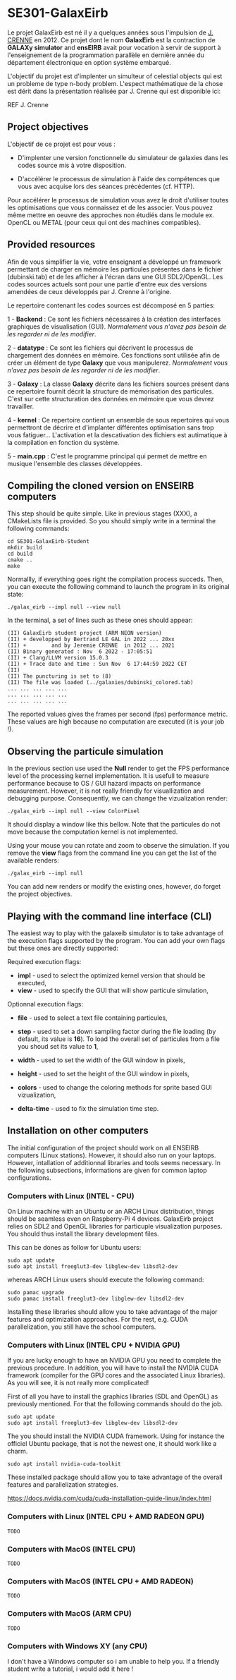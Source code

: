 # SE301-GalaxEirb
 
 Le projet GalaxEirb est né il y a quelques années sous l'impulsion de [J. CRENNE](https://www.linkedin.com/in/jeremiecrenne) en 2012. Ce projet dont le nom **GalaxEirb** est la contraction de **GALAXy simulator** and **ensEIRB** avait pour vocation à servir de support à l'enseignement de la programmation parallèle en dernière année du département électronique en option système embarqué.

L'objectif du projet est d'implenter un simulteur of celestial objects qui est un probleme de type n-body problem. L'espect mathématique de la chose est dérit dans la présentation réalisée par J. Crenne qui est disponible ici:

REF J. Crenne

## Project objectives

L'objectif de ce projet est pour vous :

- D'implenter une version fonctionnelle du simulateur de galaxies dans les codes source mis à votre disposition.

- D'accélérer le processus de simulation à l'aide des compétences que vous avec acquise lors des séances précédentes (cf. HTTP).

Pour accélérer le processus de simulation vous avez le droit d'utiliser toutes les optimisations que vous connaissez et de les associer. Vous pouvez même mettre en oeuvre des approches non étudiés dans le module ex. OpenCL ou METAL (pour ceux qui ont des machines compatibles).

## Provided resources

Afin de vous simplifier la vie, votre enseignant a développé un framework permettant de charger en mémoire les particules présentes dans le fichier (dubinski.tab) et de les afficher à l'écran dans une GUI SDL2/OpenGL. Les codes sources actuels sont pour une partie d'entre eux des versions amendées de ceux développés par J. Crenne à l'origine.

Le repertoire contenant les codes sources est décomposé en 5 parties:

1 - **Backend** : Ce sont les fichiers nécessaires à la création des interfaces graphiques de visualisation (GUI). *Normalement vous n'avez pas besoin de les regarder ni de les modifier*.

2 - **datatype** : Ce sont les fichiers qui décrivent le processus de chargement des données en mémoire. Ces fonctions sont utilisée afin de créer un élément de type **Galaxy** que vous manipulerez. *Normalement vous n'avez pas besoin de les regarder ni de les modifier*.

3 - **Galaxy** : La classe **Galaxy** décrite dans les fichiers sources présent dans ce repertoire fournit décrit la structure de mémorisation des particules. C'est sur cette structuration des données en mémoire que vous devrez travailler.

4 - **kernel** : Ce repertoire contient un ensemble de sous repertoires qui vous permettront de décrire et d'implanter différentes optimisation sans trop vous fatiguer... L'activation et la descativation des fichiers est autimatique à la compilation en fonction du système.

5 - **main.cpp** : C'est le programme principal qui permet de mettre en musique l'ensemble des classes développées.


## Compiling the cloned version on ENSEIRB computers

This step should be quite simple. Like in previous stages (XXX), a CMakeLists file is provided. So you should simply write in a terminal the following commands:

```
cd SE301-GalaxEirb-Student
mkdir build
cd build
cmake ..
make
```

Normallly, if everything goes right the compilation process succeds. Then, you can execute the following command to launch the program in its original state:

```
./galax_eirb --impl null --view null
```

In the terminal, a set of lines such as these ones should appear:

```
(II) GalaxEirb student project (ARM NEON version)
(II) + developped by Bertrand LE GAL in 2022 ... 20xx
(II) +        and by Jeremie CRENNE  in 2012 ... 2021
(II) Binary generated : Nov  6 2022 - 17:05:51
(II) + Clang/LLVM version 15.0.3
(II) + Trace date and time : Sun Nov  6 17:44:59 2022 CET
(II)
(II) The puncturing is set to (8)
(II) The file was loaded (../galaxies/dubinski_colored.tab)
... ... ... ... ...
... ... ... ... ...
... ... ... ... ...
```

The reported values gives the frames per second (fps) performance metric. These values are high because no computation are executed (it is your job !).


## Observing the particule simulation

In the previous section use used the **Null** render to get the FPS performance level of the processing kernel implementation. It is usefull to measure performance because to OS / GUI hazard impacts on performance measurement. However, it is not really friendly for visuallization and debugging purpose. Consequently, we can change the vizualization render:

```
./galax_eirb --impl null --view ColorPixel
```

It should display a window like this bellow. Note that the particules do not move because the computation kernel is not implemented.


Using your mouse you can rotate and zoom to observe the simulation. If you remove the **view** flags from the command line you can get the list of the available renders:

```
./galax_eirb --impl null
```

You can add new renders or modify the existing ones, however, do forget the project objectives.



## Playing with the command line interface (CLI)

The easiest way to play with the galaxeib simulator is to take advantage of the execution flags supported by the program. You can add your own flags but these ones are directly supported: 

Required execution flags:

- **impl**       - used to select the optimized kernel version that should be executed,
- **view**       - used to specify the GUI that will show particule simulation,

Optionnal execution flags:

- **file**       - used to select a text file containing particules,
- **step**       - used to set a down sampling factor during the file loading (by default, its value is **16**). To load the overall set of particules from a file you shoud set its value to **1**,

- **width**      - used to set the width of the GUI window in pixels,
- **height**     - used to set the height of the GUI window in pixels,
- **colors**     - used to change the coloring methods for sprite based GUI vizualization,

- **delta-time** - used to fix the simulation time step.


## Installation on other computers

The initial configuration of the project should work on all ENSEIRB computers (Linux stations). However, it should also run on your laptops. However, intallation of additionnal libraries and tools seems necessary. In the following subsections, informations are given for common laptop configurations.

### Computers with Linux (INTEL - CPU)

On Linux machine with an Ubuntu or an ARCH Linux distribution, things should be seamless even on Raspberry-Pi 4 devices. GalaxEirb project relies on SDL2 and OpenGL libraries for particuple visualization purposes. You should thus install the library development files.

This can be dones as follow for Ubuntu users:

```
sudo apt update
sudo apt install freeglut3-dev libglew-dev libsdl2-dev
```

whereas ARCH Linux users should execute the following command:

```
sudo pamac upgrade
sudo pamac install freeglut3-dev libglew-dev libsdl2-dev
```

Installing these libraries should allow you to take advantage of the major features and optimization approaches. For the rest, e.g. CUDA parallelization, you still have the school computers.


### Computers with Linux (INTEL CPU + NVIDIA GPU)

If you are lucky enough to have an NVIDIA GPU you need to complete the previous procedure. In addition, you will have to install the NVIDIA CUDA framework (compiler for the GPU cores and the associated Linux libraries). As you will see, it is not really more complicated!

First of all you have to install the graphics libraries (SDL and OpenGL) as previously mentioned. For that the following commands should do the job.

```
sudo apt update
sudo apt install freeglut3-dev libglew-dev libsdl2-dev
```

The you should install the NVIDIA CUDA framework. Using for instance the officiel Ubuntu package, that is not the newest one, it should work like a charm.

```
sudo apt install nvidia-cuda-toolkit
```

These installed package should allow you to take advantage of the overall features and parallelization strategies.


https://docs.nvidia.com/cuda/cuda-installation-guide-linux/index.html

### Computers with Linux (INTEL CPU + AMD RADEON GPU)

```
TODO
```

### Computers with MacOS (INTEL CPU)

```
TODO
```

### Computers with MacOS (INTEL CPU + AMD RADEON)

```
TODO
```

### Computers with MacOS (ARM CPU)

```
TODO
```

### Computers with Windows XY (any CPU)

I don't have a Windows computer so i am unable to help you. If a friendly student write a tutorial, i would add it here !